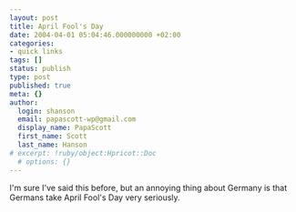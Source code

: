```yaml
---
layout: post
title: April Fool's Day
date: 2004-04-01 05:04:46.000000000 +02:00
categories:
- quick links
tags: []
status: publish
type: post
published: true
meta: {}
author:
  login: shanson
  email: papascott-wp@gmail.com
  display_name: PapaScott
  first_name: Scott
  last_name: Hanson
# excerpt: !ruby/object:Hpricot::Doc
  # options: {}
---
```

<p>I'm sure I've said this before, but an annoying thing about Germany is that Germans take April Fool's Day very seriously.</p>
